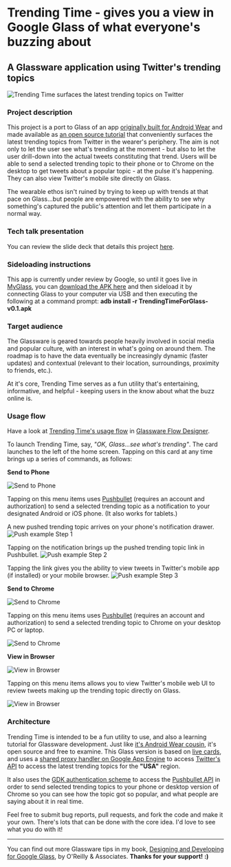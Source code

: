# Trending Time - gives you a view in Google Glass of what everyone's buzzing about
## A Glassware application using Twitter's trending topics

![Trending Time surfaces the latest trending topics on Twitter](https://dl.dropboxusercontent.com/u/12019700/glass-dev/trendingtime/github-REAME-cover.png)

### Project description
This project is a port to Glass of an app [originally built for Android Wear](https://play.google.com/store/apps/details?id=wearables.jasonsalas.com.trendingtime) and made available as [an open source tutorial](https://github.com/jasonsalas/TrendingTime) that conveniently surfaces the latest trending topics from Twitter in the wearer's periphery. The aim is not only to let the user see what's trending at the moment - but also to let the user drill-down into the actual tweets constituting that trend. Users will be able to send a selected trending topic to their phone or to Chrome on the desktop to get tweets about a popular topic - at the pulse it's happening. They can also view Twitter's mobile site directly on Glass. 

The wearable ethos isn't ruined by trying to keep up with trends at that pace on Glass...but people are empowered with the ability to see why something's captured the public's attention and let them participate in a normal way.

### Tech talk presentation
You can review the slide deck that details this project [here](http://www.slideshare.net/jasonsalas/trending-time-on-google-glass).

### Sideloading instructions
This app is currently under review by Google, so until it goes live in [MyGlass](http://google.com/myglass), you can [download the APK here](https://github.com/jasonsalas/TrendingTimeForGlass/releases) and then sideload it by connecting Glass to your computer via USB and then executing the following at a command prompt:
**adb install -r TrendingTimeForGlass-v0.1.apk**

### Target audience
The Glassware is geared towards people heavily involved in social media and popular culture, with an interest in what's going on around them. The roadmap is to have the data eventually be increasingly dynamic (faster updates) and contextual (relevant to their location, surroundings, proximity to friends, etc.). 

At it's core, Trending Time serves as a fun utility that's entertaining, informative, and helpful - keeping users in the know about what the buzz online is.


### Usage flow
Have a look at [Trending Time's usage flow](https://drive.google.com/file/d/0B4vMEmrUkj0qOVJCT2k5TjZBSG8/view?usp=sharing) in [Glassware Flow Designer](https://developers.google.com/glass/tools-downloads/glassware-flow-designer).

To launch Trending Time, say, _"OK, Glass...see what's trending"_. The card launches to the left of the home screen. Tapping on this card at any time brings up a series of commands, as follows:

**Send to Phone**

![Send to Phone](https://dl.dropboxusercontent.com/u/12019700/glass-dev/trendingtime/2.png)

Tapping on this menu items uses [Pushbullet](http://pushbullet.com) (requires an account and authorization) to send a selected trending topic as a notification to your designated Android or iOS phone. (It also works for tablets.)

A new pushed trending topic arrives on your phone's notification drawer.
![Push example Step 1](https://dl.dropboxusercontent.com/u/12019700/glass-dev/trendingtime/push1.png)


Tapping on the notification brings up the pushed trending topic link in Pushbullet.
![Push example Step 2](https://dl.dropboxusercontent.com/u/12019700/glass-dev/trendingtime/push2.png)


Tapping the link gives you the ability to view tweets in Twitter's mobile app (if installed) or your mobile browser.
![Push example Step 3](https://dl.dropboxusercontent.com/u/12019700/glass-dev/trendingtime/push3.png)


**Send to Chrome**

![Send to Chrome](https://dl.dropboxusercontent.com/u/12019700/glass-dev/trendingtime/3.png)

Tapping on this menu items uses [Pushbullet](http://pushbullet.com) (requires an account and authorization) to send a selected trending topic to Chrome on your desktop PC or laptop.

![Send to Chrome](https://dl.dropboxusercontent.com/u/12019700/glass-dev/trendingtime/view-desktopbrowser.png)


**View in Browser**

![View in Browser](https://dl.dropboxusercontent.com/u/12019700/glass-dev/trendingtime/4.png)

Tapping on this menu items allows you to view Twitter's mobile web UI to review tweets making up the trending topic directly on Glass.

![View in Browser](https://dl.dropboxusercontent.com/u/12019700/glass-dev/trendingtime/view-glassbrowser.png)


### Architecture
Trending Time is intended to be a fun utility to use, and also a learning tutorial for Glassware development. Just like [it's Android Wear cousin](http://www.slideshare.net/jasonsalas/trending-time-datadriven-watch-face-development-for-android-wear), it's open source and free to examine. This Glass version is based on [live cards](https://developers.google.com/glass/develop/gdk/live-cards), and uses a [shared proxy handler on Google App Engine](https://github.com/jasonsalas/TrendingTime/wiki/Custom-proxy-on-App-Engine) to access [Twitter's API](https://dev.twitter.com/rest/reference/get/trends/place) to access the latest trending topics for the **"USA"** region.

It also uses the [GDK authentication scheme](https://developers.google.com/glass/develop/gdk/authentication) to access the [Pushbullet API](https://docs.pushbullet.com/http/) in order to send selected trending topics to your phone or desktop version of Chrome so you can see how the topic got so popular, and what people are saying about it in real time.

Feel free to submit bug reports, pull requests, and fork the code and make it your own. There's lots that can be done with the core idea. I'd love to see what you do with it!

---

You can find out more Glassware tips in my book, [Designing and Developing for Google Glass](http://www.amazon.com/Designing-Developing-Google-Glass-Differently/dp/1491946458), by O'Reilly & Associates. **Thanks for your support! :)**
